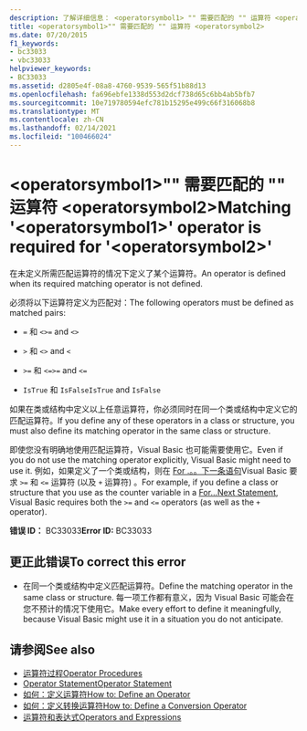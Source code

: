 ```yaml
---
description: 了解详细信息： <operatorsymbol1> "" 需要匹配的 "" 运算符 <operatorsymbol2>
title: <operatorsymbol1>"" 需要匹配的 "" 运算符 <operatorsymbol2>
ms.date: 07/20/2015
f1_keywords:
- bc33033
- vbc33033
helpviewer_keywords:
- BC33033
ms.assetid: d2805e4f-08a8-4760-9539-565f51b88d13
ms.openlocfilehash: fa696ebfe1338d553d2dcf738d65c6bb4ab5bfb7
ms.sourcegitcommit: 10e719780594efc781b15295e499c66f316068b8
ms.translationtype: MT
ms.contentlocale: zh-CN
ms.lasthandoff: 02/14/2021
ms.locfileid: "100466024"
---
```

# <a name="matching-operatorsymbol1-operator-is-required-for-operatorsymbol2"></a><span data-ttu-id="695fa-103">\<operatorsymbol1>"" 需要匹配的 "" 运算符 \<operatorsymbol2></span><span class="sxs-lookup"><span data-stu-id="695fa-103">Matching '\<operatorsymbol1>' operator is required for '\<operatorsymbol2>'</span></span>

<span data-ttu-id="695fa-104">在未定义所需匹配运算符的情况下定义了某个运算符。</span><span class="sxs-lookup"><span data-stu-id="695fa-104">An operator is defined when its required matching operator is not defined.</span></span>  
  
 <span data-ttu-id="695fa-105">必须将以下运算符定义为匹配对：</span><span class="sxs-lookup"><span data-stu-id="695fa-105">The following operators must be defined as matched pairs:</span></span>  
  
- <span data-ttu-id="695fa-106">`=` 和 `<>`</span><span class="sxs-lookup"><span data-stu-id="695fa-106">`=` and `<>`</span></span>  
  
- <span data-ttu-id="695fa-107">`>` 和 `<`</span><span class="sxs-lookup"><span data-stu-id="695fa-107">`>` and `<`</span></span>  
  
- <span data-ttu-id="695fa-108">`>=` 和 `<=`</span><span class="sxs-lookup"><span data-stu-id="695fa-108">`>=` and `<=`</span></span>  
  
- <span data-ttu-id="695fa-109">`IsTrue` 和 `IsFalse`</span><span class="sxs-lookup"><span data-stu-id="695fa-109">`IsTrue` and `IsFalse`</span></span>  
  
 <span data-ttu-id="695fa-110">如果在类或结构中定义以上任意运算符，你必须同时在同一个类或结构中定义它的匹配运算符。</span><span class="sxs-lookup"><span data-stu-id="695fa-110">If you define any of these operators in a class or structure, you must also define its matching operator in the same class or structure.</span></span>  
  
 <span data-ttu-id="695fa-111">即使您没有明确地使用匹配运算符，Visual Basic 也可能需要使用它。</span><span class="sxs-lookup"><span data-stu-id="695fa-111">Even if you do not use the matching operator explicitly, Visual Basic might need to use it.</span></span> <span data-ttu-id="695fa-112">例如，如果定义了一个类或结构，则在 [For .。。下一条语句](../language-reference/statements/for-next-statement.md)Visual Basic 要求 `>=` 和 `<=` 运算符 (以及 `+` 运算符) 。</span><span class="sxs-lookup"><span data-stu-id="695fa-112">For example, if you define a class or structure that you use as the counter variable in a [For...Next Statement](../language-reference/statements/for-next-statement.md), Visual Basic requires both the `>=` and `<=` operators (as well as the `+` operator).</span></span>  
  
 <span data-ttu-id="695fa-113">**错误 ID：** BC33033</span><span class="sxs-lookup"><span data-stu-id="695fa-113">**Error ID:** BC33033</span></span>  
  
## <a name="to-correct-this-error"></a><span data-ttu-id="695fa-114">更正此错误</span><span class="sxs-lookup"><span data-stu-id="695fa-114">To correct this error</span></span>  
  
- <span data-ttu-id="695fa-115">在同一个类或结构中定义匹配运算符。</span><span class="sxs-lookup"><span data-stu-id="695fa-115">Define the matching operator in the same class or structure.</span></span> <span data-ttu-id="695fa-116">每一项工作都有意义，因为 Visual Basic 可能会在您不预计的情况下使用它。</span><span class="sxs-lookup"><span data-stu-id="695fa-116">Make every effort to define it meaningfully, because Visual Basic might use it in a situation you do not anticipate.</span></span>  
  
## <a name="see-also"></a><span data-ttu-id="695fa-117">请参阅</span><span class="sxs-lookup"><span data-stu-id="695fa-117">See also</span></span>

- [<span data-ttu-id="695fa-118">运算符过程</span><span class="sxs-lookup"><span data-stu-id="695fa-118">Operator Procedures</span></span>](../programming-guide/language-features/procedures/operator-procedures.md)
- [<span data-ttu-id="695fa-119">Operator Statement</span><span class="sxs-lookup"><span data-stu-id="695fa-119">Operator Statement</span></span>](../language-reference/statements/operator-statement.md)
- [<span data-ttu-id="695fa-120">如何：定义运算符</span><span class="sxs-lookup"><span data-stu-id="695fa-120">How to: Define an Operator</span></span>](../programming-guide/language-features/procedures/how-to-define-an-operator.md)
- [<span data-ttu-id="695fa-121">如何：定义转换运算符</span><span class="sxs-lookup"><span data-stu-id="695fa-121">How to: Define a Conversion Operator</span></span>](../programming-guide/language-features/procedures/how-to-define-a-conversion-operator.md)
- [<span data-ttu-id="695fa-122">运算符和表达式</span><span class="sxs-lookup"><span data-stu-id="695fa-122">Operators and Expressions</span></span>](../programming-guide/language-features/operators-and-expressions/index.md)
